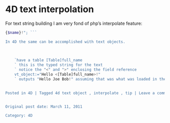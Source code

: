 # 4D text interpolation

For text string building I am very fond of php’s interpolate feature:

```php 1234# my variable$name = "Joe Bob";# my command$my_sentence = "Hello
{$name}!"; ```

In 4D the same can be accomplished with text objects.

    
    
    `have a table [Table]full_name
    ` this is the typed string for the text
    ` notice the "<" and ">" enclosing the field reference
    vt_object:="Hello <[Table]full_name>!"
    ` outputs "Hello Joe Bob!" assuming that was what was loaded in the record
    

Posted in 4D | Tagged 4d text object , interpolate , tip | Leave a comment 


Original post date: March 11, 2011

Category: 4D